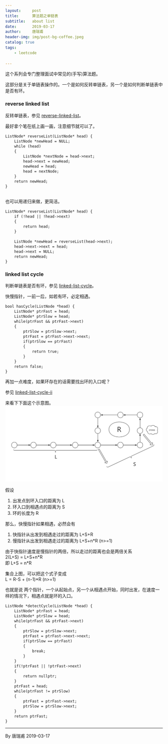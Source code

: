 ```yaml
---
layout:     post
title:      算法题之单链表 
subtitle:   about list
date:       2019-03-17
author:     唐瑞甫
header-img: img/post-bg-coffee.jpeg
catalog: true
tags: 
    - leetcode

---  
```


这个系列会专门整理面试中常见的(手写)算法题。  
  
这部分是关于单链表操作的。一个是如何反转单链表，另一个是如何判断单链表中是否有环。

### reverse linked list  
反转单链表，参见 [reverse-linked-list](https://leetcode.com/problems/reverse-linked-list/)。  
  
最好拿个笔在纸上画一画，注意细节就可以了。

```
ListNode* reverseList(ListNode* head) {
    ListNode *newHead = NULL;
    while (head) 
    {
        ListNode *nextNode = head->next;
        head->next = newHead;
        newHead = head;
        head = nextNode;
    }   
    return newHead;
}


```

也可以用递归来做，更简洁。

```
ListNode* reverseList(ListNode* head) {
    if (!head || !head->next) 
    {
    	return head;
    }
    
    ListNode *newHead = reverseList(head->next);
    head->next->next = head;
    head->next = NULL;
    return newHead;
}

```



### linked list cycle

判断单链表是否有环，参见 [linked-list-cycle](https://leetcode.com/problems/linked-list-cycle/)。  
  
快慢指针，一前一后，如若有环，必定相遇。  


```
bool hasCycle(ListNode *head) {
    ListNode* ptrFast = head;
    ListNode* ptrSlow = head;
    while(ptrFast && ptrFast->next)
    {
        ptrSlow = ptrSlow->next;
        ptrFast = ptrFast->next->next;
        if(ptrSlow == ptrFast)
        {
            return true;
        }
    }
    return false;
}
``` 

再加一点难度，如果环存在的话需要找出环的入口呢？ 
  
参见 [linked-list-cycle-ii](https://leetcode.com/problems/linked-list-cycle-ii/) 
  
来看下下面这个示意图。  
![linked_list_cycle](/img/image/cycle.jpg)
  
假设  
1. 出发点到环入口的距离为 L  
2. 环入口到相遇点的距离为 S  
3. 环的长度为 R  
  
那么，快慢指针如果相遇，必然会有  
1. 快指针从出发到相遇走过的距离为 L+S+R  
2. 慢指针从出发到相遇走过的距离为 L+S+n*R (n>=1)
  
由于快指针速度是慢指针的两倍，所以走过的距离也会是两倍关系  
      2(L+S) = L+S+n\*R  
      即 L+S = n\*R  
  
集合上图，可以把这个式子变成  
      L = R-S + (n-1)\*R  (n>=1)  
  
也就是说 两个指针，一个从起始点，另一个从相遇点开始，同时出发，在速度一样的情况下，相遇点就是环的入口。    
  
  
```
ListNode *detectCycle(ListNode *head) {
    ListNode* ptrFast = head;
    ListNode* ptrSlow = head;
    while(ptrFast && ptrFast->next)
    {
        ptrSlow = ptrSlow->next;
        ptrFast = ptrFast->next->next;
        if(ptrSlow == ptrFast)
        {
            break;
        }
    }
    if(!ptrFast || !ptrFast->next)
    {
        return nullptr;
    }
    ptrFast = head;
    while(ptrFast != ptrSlow)
    {
        ptrFast = ptrFast->next;
        ptrSlow = ptrSlow->next;
    }
    return ptrFast;
}
```


---
  By 唐瑞甫
  2019-03-17

